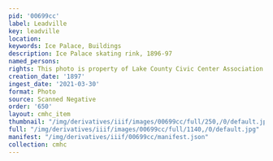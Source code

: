 ```yaml
---
pid: '00699cc'
label: Leadville
key: leadville
location: 
keywords: Ice Palace, Buildings
description: Ice Palace skating rink, 1896-97
named_persons: 
rights: This photo is property of Lake County Civic Center Association.
creation_date: '1897'
ingest_date: '2021-03-30'
format: Photo
source: Scanned Negative
order: '650'
layout: cmhc_item
thumbnail: "/img/derivatives/iiif/images/00699cc/full/250,/0/default.jpg"
full: "/img/derivatives/iiif/images/00699cc/full/1140,/0/default.jpg"
manifest: "/img/derivatives/iiif/00699cc/manifest.json"
collection: cmhc
---
```

